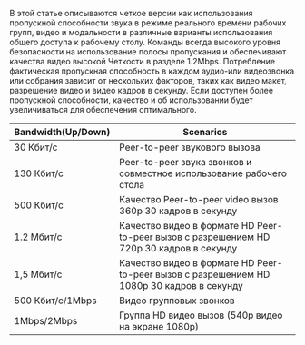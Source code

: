 В этой статье описываются четкое версии как использования пропускной способности звука в режиме реального времени рабочих групп, видео и модальности в различные варианты использования общего доступа к рабочему столу. Команды всегда высокого уровня безопасности на использование полосы пропускания и обеспечивают качества видео высокой Четкости в разделе 1.2Mbps. Потребление фактическая пропускная способность в каждом аудио-или видеозвонка или собрания зависит от нескольких факторов, таких как видео макет, разрешение видео и видео кадров в секунду. Если доступен более пропускной способности, качество и об использовании будет увеличиваться для обеспечения оптимального.


|Bandwidth(Up/Down) |Scenarios |
|---|---|
|30 Кбит/с |Peer-to-peer звукового вызова |
|130 Кбит/с |Peer-to-peer звука звонков и совместное использование рабочего стола |
|500 Кбит/с |Качество Peer-to-peer video вызов 360p 30 кадров в секунду |
|1.2 Мбит/с |Качество видео в формате HD Peer-to-peer вызов с разрешением HD 720p 30 кадров в секунду |
|1,5 Мбит/с |Качество видео в формате HD Peer-to-peer вызов с разрешением HD 1080p 30 кадров в секунду |
|500 Кбит/c/1Mbps |Видео групповых звонков |
|1Mbps/2Mbps |Группа HD видео вызов (540p видео на экране 1080p) |
